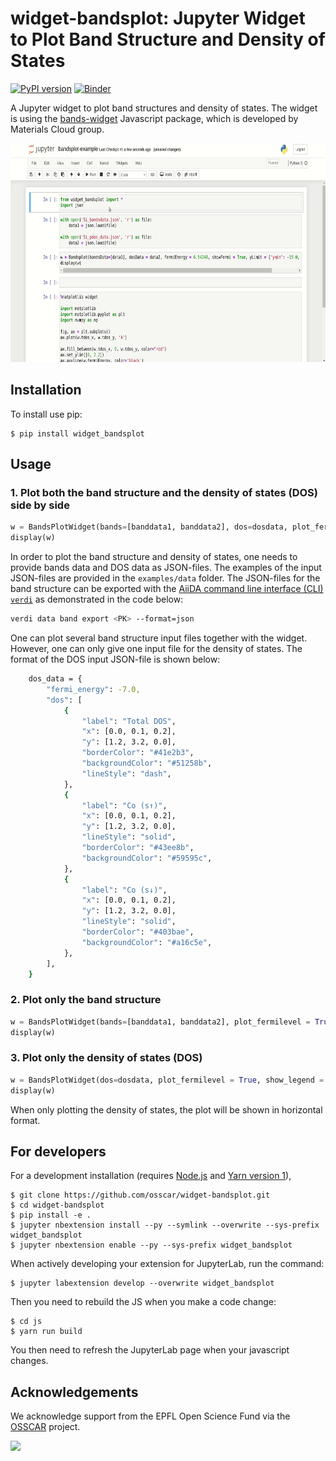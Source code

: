 **widget-bandsplot**: Jupyter Widget to Plot Band Structure and Density of States
===============================
[![PyPI version](https://badge.fury.io/py/widget-bandsplot.svg)](https://badge.fury.io/py/widget-bandsplot)
[![Binder](https://mybinder.org/badge_logo.svg)](https://mybinder.org/v2/gh/osscar-org/widget-bandsplot/binder?labpath=examples%2Fbandsplot-example.ipynb)

A Jupyter widget to plot band structures and density of states. The widget is using the
[bands-widget](https://github.com/materialscloud-org/bands-widget) Javascript package,
which is developed by Materials Cloud group.

<img src="./examples/widget-bandsplot.gif" height="350">

Installation
------------

To install use pip:

    $ pip install widget_bandsplot

Usage
-----

### 1. Plot both the band structure and the density of states (DOS) side by side

```python
w = BandsPlotWidget(bands=[banddata1, banddata2], dos=dosdata, plot_fermilevel = True, show_legend = True, energy_range = {"ymin": -10.0, "ymax": 10.0})
display(w)
```

In order to plot the band structure and density of states, one needs
to provide bands data and DOS data as JSON-files. The examples of the input
JSON-files are provided in the `examples/data` folder. The JSON-files for the
band structure can be exported with the [AiiDA command line interface (CLI) `verdi`](https://aiida.readthedocs.io/projects/aiida-core/en/latest/reference/command_line.html#reference-command-line) as demonstrated in
the code below:

```bash
verdi data band export <PK> --format=json
```

One can plot several band structure input files together with the
widget. However, one can only give one input file
for the density of states. The format of the DOS input JSON-file is
shown below:

```bash
    dos_data = {
        "fermi_energy": -7.0,
        "dos": [
            {
                "label": "Total DOS",
                "x": [0.0, 0.1, 0.2],
                "y": [1.2, 3.2, 0.0],
                "borderColor": "#41e2b3",
                "backgroundColor": "#51258b",
                "lineStyle": "dash",
            },
            {
                "label": "Co (s↑)",
                "x": [0.0, 0.1, 0.2],
                "y": [1.2, 3.2, 0.0],
                "lineStyle": "solid",
                "borderColor": "#43ee8b",
                "backgroundColor": "#59595c",
            },
            {
                "label": "Co (s↓)",
                "x": [0.0, 0.1, 0.2],
                "y": [1.2, 3.2, 0.0],
                "lineStyle": "solid",
                "borderColor": "#403bae",
                "backgroundColor": "#a16c5e",
            },
        ],
    }
```

### 2. Plot only the band structure

```python
w = BandsPlotWidget(bands=[banddata1, banddata2], plot_fermilevel = True, show_legend = True, energy_range = {"ymin": -10.0, "ymax": 10.0})
display(w)
```

### 3. Plot only the density of states (DOS)

```python
w = BandsPlotWidget(dos=dosdata, plot_fermilevel = True, show_legend = True, energy_range = {"ymin": -10.0, "ymax": 10.0})
display(w)
```

When only plotting the density of states, the plot will be shown in
horizontal format.

For developers
-------------

For a development installation (requires [Node.js](https://nodejs.org) and [Yarn version 1](https://classic.yarnpkg.com/)),

    $ git clone https://github.com/osscar/widget-bandsplot.git
    $ cd widget-bandsplot
    $ pip install -e .
    $ jupyter nbextension install --py --symlink --overwrite --sys-prefix widget_bandsplot
    $ jupyter nbextension enable --py --sys-prefix widget_bandsplot

When actively developing your extension for JupyterLab, run the command:

    $ jupyter labextension develop --overwrite widget_bandsplot

Then you need to rebuild the JS when you make a code change:

    $ cd js
    $ yarn run build

You then need to refresh the JupyterLab page when your javascript changes.


## Acknowledgements

We acknowledge support from the EPFL Open Science Fund via the [OSSCAR](http://www.osscar.org) project.

<img src='https://www.osscar.org/_images/logos.png' width='700'>
